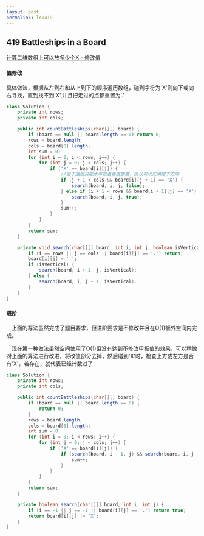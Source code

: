 ```yaml
---
layout: post
permalink: lc0419 
---
```


## 419 Battleships in a Board

[计算二维数组上可以放多少个X - 修改值](https://leetcode-cn.com/problems/battleships-in-a-board/solution/zhi-xiu-gai-ji-jin-jie-by-directivex/)

#### 值修改

具体做法，根据从左到右和从上到下的顺序遍历数组，碰到字符为'X'则向下或向右寻找，直到找不到'X',并且把走过的点都重置为'.'

```java
class Solution {
    private int rows;
    private int cols;

    public int countBattleships(char[][] board) {
        if (board == null || board.length == 0) return 0;
        rows = board.length;
        cols = board[0].length;
        int sum = 0;
        for (int i = 0; i < rows; i++) {
            for (int j = 0; j < cols; j++) {
                if ('X' == board[i][j]) {
                    //由于战舰只能水平或者垂直放置，所以可以先确定下方向
                    if (j + 1 < cols && board[i][j + 1] == 'X') {
                        search(board, i, j, false);
                    } else if (i + 1 < rows && board[i + 1][j] == 'X') {
                        search(board, i, j, true);
                    }
                    sum++;
                }
            }
        }
        return sum;
    }

    private void search(char[][] board, int i, int j, boolean isVertical) {
        if (i == rows || j == cols || board[i][j] == '.') return;
        board[i][j] = '.';
        if (isVertical) {
            search(board, i + 1, j, isVertical);
        } else {
            search(board, i, j + 1, isVertical);
        }
    }
}
```

#### 进阶
  上面的写法虽然完成了题目要求，但进阶要求是不修改并且在O(1)额外空间内完成。

  现在第一种做法虽然空间使用了O(1)但没有达到不修改甲板值的效果，可以稍微对上面的算法进行改进，将改值部分去掉，然后碰到'X'时，检查上方或左方是否有'X'，若存在，就代表已经计数过了

```java
class Solution {
    private int rows;
    private int cols;

    public int countBattleships(char[][] board) {
        if (board == null || board.length == 0) {
            return 0;
        }
        rows = board.length;
        cols = board[0].length;
        int sum = 0;
        for (int i = 0; i < rows; i++) {
            for (int j = 0; j < cols; j++) {
                if ('X' == board[i][j]) {
                    if (search(board, i - 1, j) && search(board, i, j - 1)) {
                        sum++;
                    }
                }
            }
        }
        return sum;
    }

    private boolean search(char[][] board, int i, int j) {
        if (i == -1 || j == -1 || board[i][j] == '.') return true;
        return board[i][j] != 'X';
    }
}
```